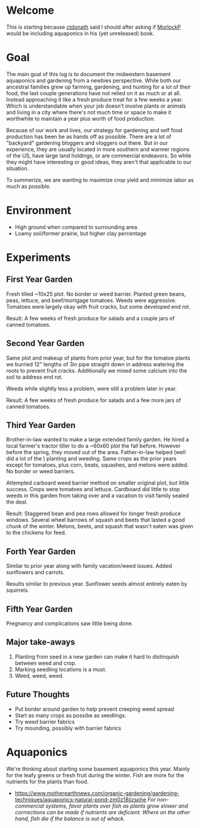 # Welcome

This is starting because [ctdonath](https://twitter.com/ctdonath) said I should after asking if [MorlockP](https://twitter.com/MorlockP) would be including aquaponics in his (yet unreleased) book.

# Goal

The main goal of this log is to document the midwestern basement aquaponics and gardening from a newbies perspective. While both our ancestral families grew up farming, gardening, and hunting for a lot of their food, the last couple generations have not relied on it as much or at all. Instead approaching it like a fresh produce treat for a few weeks a year. Which is understandable when your job doesn't involve plants or animals and living in a city where there's not much time or space to make it worthwhile to maintain a year plus worth of food production.

Because of our work and lives, our strategy for gardening and self food production has been be as hands off as possible. There are a lot of "backyard" gardening bloggers and vloggers out there. But in our experience, they are usually located in more southern and warmer regions of the US, have large land holdings, or are commercial endeavors. So while they might have interesting or good ideas, they aren't that applicable to our situation.

To summerize, we are wanting to maximize crop yield and minimize labor as much as possible.

# Environment

* High ground when compared to surrounding area.
* Loamy soil/former prairie, but higher clay percentage

# Experiments

## First Year Garden

Fresh tilled ~10x25 plot. No border or weed barrier. Planted green beans, peas, lettuce, and beef/mortgage tomatoes. Weeds were aggressive. Tomatoes were largely okay with fruit cracks, but some developed end rot.

Result: A few weeks of fresh produce for salads and a couple jars of canned tomatoes.

## Second Year Garden

Same plot and makeup of plants from prior year, but for the tomatoe plants we burried 12" lengths of 3in pipe straight down in address watering the roots to prevent fruit cracks. Additionally we mixed some calcium into the soil to address end rot.

Weeds while slightly less a problem, were still a problem later in year.

Result: A few weeks of fresh produce for salads and a few more jars of canned tomatoes.

## Third Year Garden

Brother-in-law wanted to make a large extended family garden. He hired a local farmer's tractor tiller to do a ~60x60 plot the fall before. However before the spring, they moved out of the area. Father-in-law helped (well did a lot of the ) planting and weeding. Same crops as the prior years except for tomatoes, plus corn, beats, squashes, and melons were added. No border or weed barriers.

Attempted carboard weed barrier method on smaller original plot, but little success. Crops were tomatoes and lettuce. Cardboard did little to stop weeds in this garden from taking over and a vacation to visit family sealed the deal.

Result: Staggered bean and pea rows allowed for longer fresh produce windows. Several wheel barrows of squash and beets that lasted a good chunk of the winter. Melons, beets, and squash that wasn't eaten was given to the chickens for feed.

## Forth Year Garden

Similar to prior year along with family vacation/weed issues. Added sunflowers and carrots.

Results similar to previous year. Sunflower seeds almost entirely eaten by squirrels.

## Fifth Year Garden

Pregnancy and complications saw little being done.

## Major take-aways

1. Planting from seed in a new garden can make it hard to distinquish between weed and crop.
2. Marking seedling locations is a must.
3. Weed, weed, weed.

## Future Thoughts

* Put border around garden to help prevent creeping weed spread
* Start as many crops as possibe as seedlings.
* Try weed barrier fabrics
* Try mounding, possibly with barrier fabrics

# Aquaponics

We're thinking about starting some basement aquaponics this year. Mainly for the leafy greens or fresh fruit during the winter. Fish are more for the nutrients for the plants than food.

* https://www.motherearthnews.com/organic-gardening/gardening-techniques/aquaponics-natural-pond-zm0z18jjzsphe
   *For non-commercial systems, favor plants over fish as plants grow slower and corrrections can be made if nutrients are deficient. Where on the other hand, fish die if the balance is out of whack.*
